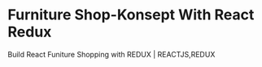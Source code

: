 # Furniture Shop-Konsept With React Redux

Build React Funiture Shopping with REDUX | REACTJS,REDUX
